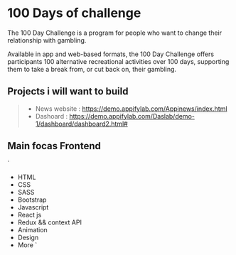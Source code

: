 # 100 Days of challenge

The 100 Day Challenge is a program for people who want to change their relationship with gambling.

Available in app and web-based formats, the 100 Day Challenge offers participants 100 alternative recreational activities over 100 days, supporting them to take a break from, or cut back on, their gambling.

## Projects i will want to build

> - News website : https://demo.appifylab.com/Appinews/index.html
> - Dashoard : https://demo.appifylab.com/Daslab/demo-1/dashboard/dashboard2.html#

## Main focas Frontend
`
- HTML
- CSS
- SASS
- Bootstrap
- Javascript
- React js
- Redux && context API
- Animation
- Design
- More
`